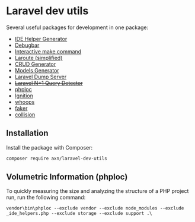 Laravel dev utils
=================

Several useful packages for development in one package:

* [IDE Helper Generator](https://github.com/barryvdh/laravel-ide-helper)
* [Debugbar](https://github.com/barryvdh/laravel-debugbar)
* [Interactive make command](https://github.com/laracademy/interactive-make)
* [Laroute (simplified)](https://github.com/AXN-Informatique/laravel-laroute)
* [CRUD Generator](https://github.com/AXN-Informatique/laravel-crud-generator)
* [Models Generator](https://github.com/AXN-Informatique/laravel-models-generator)
* [Laravel Dump Server](https://github.com/beyondcode/laravel-dump-server)
* ~~[Laravel N+1 Query Detector](https://github.com/beyondcode/laravel-query-detector)~~
* [phploc](https://github.com/sebastianbergmann/phploc)
* [Ignition](https://github.com/facade/ignition)
* [whoops](https://github.com/filp/whoops)
* [faker](https://github.com/fzaninotto/faker)
* [collision](https://github.com/nunomaduro/collision)

Installation
------------

Install the package with Composer:

```sh
composer require axn/laravel-dev-utils
```

## Volumetric Information (phploc)

To quickly measuring the size and analyzing the structure of a PHP project run,
run the following command:

```
vendor\bin\phploc --exclude vendor --exclude node_modules --exclude _ide_helpers.php --exclude storage --exclude support .\
```
